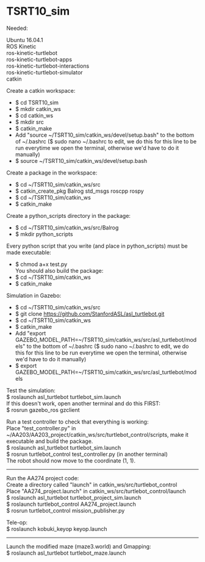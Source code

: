 # TSRT10_sim

Needed:  

Ubuntu 16.04.1  
ROS Kinetic  
ros-kinetic-turtlebot  
ros-kinetic-turtlebot-apps  
ros-kinetic-turtlebot-interactions  
ros-kinetic-turtlebot-simulator  
catkin

Create a catkin workspace:
- $ cd TSRT10_sim
- $ mkdir catkin_ws
- $ cd catkin_ws
- $ mkdir src
- $ catkin_make
- Add "source ~/TSRT10_sim/catkin_ws/devel/setup.bash" to the bottom of ~/.bashrc ($ sudo nano ~/.bashrc to edit, we do this for this line to be run everytime we open the terminal, otherwise we'd have to do it manually)  
- $ source ~/TSRT10_sim/catkin_ws/devel/setup.bash

Create a package in the workspace:
- $ cd ~/TSRT10_sim/catkin_ws/src  
- $ catkin_create_pkg Balrog std_msgs roscpp rospy  
- $ cd ~/TSRT10_sim/catkin_ws  
- $ catkin_make   

Create a python_scripts directory in the package:
- $ cd ~/TSRT10_sim/catkin_ws/src/Balrog  
- $ mkdir python_scripts  

Every python script that you write (and place in python_scripts) must be made executable:
- $ chmod a+x test.py    
You should also build the package:
- $ cd ~/TSRT10_sim/catkin_ws  
- $ catkin_make  

Simulation in Gazebo:
- $ cd ~/TSRT10_sim/catkin_ws/src  
- $ git clone https://github.com/StanfordASL/asl_turtlebot.git  
- $ cd ~/TSRT10_sim/catkin_ws    
- $ catkin_make  
- Add "export GAZEBO_MODEL_PATH=~/TSRT10_sim/catkin_ws/src/asl_turtlebot/models" to the bottom of ~/.bashrc ($ sudo nano ~/.bashrc to edit, we do this for this line to be run everytime we open the terminal, otherwise we'd have to do it manually)
- $ export GAZEBO_MODEL_PATH=~/TSRT10_sim/catkin_ws/src/asl_turtlebot/models

Test the simulation:  
$ roslaunch asl_turtlebot turtlebot_sim.launch  
If this doesn't work, open another terminal and do this FIRST:  
$ rosrun gazebo_ros gzclient  

Run a test controller to check that everything is working:  
Place "test_controller.py" in ~/AA203/AA203_project/catkin_ws/src/turtlebot_control/scripts, make it executable and build the package.  
$ roslaunch asl_turtlebot turtlebot_sim.launch  
$ rosrun turtlebot_control test_controller.py (in another terminal)  
The robot should now move to the coordinate (1, 1).    

*******

Run the AA274 project code:  
Create a directory called "launch" in catkin_ws/src/turtlebot_control  
Place "AA274_project.launch" in catkin_ws/src/turtlebot_control/launch  
$ roslaunch asl_turtlebot turtlebot_project_sim.launch  
$ roslaunch turtlebot_control AA274_project.launch  
$ rosrun turtlebot_control mission_publisher.py  

Tele-op:  
$ roslaunch kobuki_keyop keyop.launch  

*****

Launch the modified maze (maze3.world) and Gmapping:  
$ roslaunch asl_turtlebot turtlebot_maze.launch


